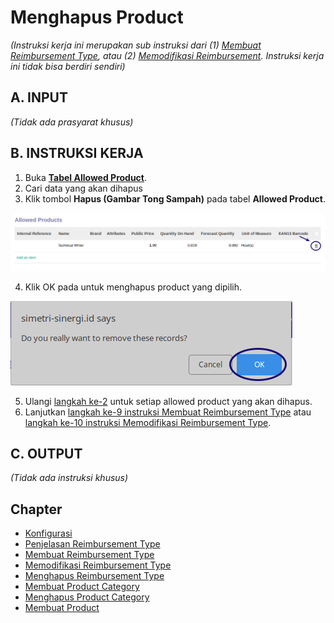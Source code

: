 # Menghapus Product

*(Instruksi kerja ini merupakan sub instruksi dari (1) [Membuat Reimbursement Type](./membuat.md), atau (2) [Memodifikasi Reimbursement](./memodifikasi.md). Instruksi kerja ini tidak bisa berdiri sendiri)*

## A. INPUT

*(Tidak ada prasyarat khusus)*

## B. INSTRUKSI KERJA

1. Buka **[Tabel Allowed Product](./penjelasan.md#tab-tab-allowed-product)**.
2. <a name="l2">Cari</a> data yang akan dihapus
3. Klik tombol **Hapus (Gambar Tong Sampah)** pada tabel **Allowed Product**.

![](../../img/reimbursement-type/tombol-product-del.png)

4. Klik OK pada untuk menghapus product yang dipilih.

![](../../img/reimbursement-type/tombol-product-del-ok.png)

5. Ulangi [langkah ke-2](#l2) untuk setiap allowed product yang akan dihapus.
6. Lanjutkan [langkah ke-9 instruksi Membuat Reimbursement Type](./membuat.md#l9) atau [langkah ke-10 instruksi Memodifikasi Reimbursement Type](./memodifikasi.md#l10).

## C. OUTPUT

*(Tidak ada instruksi khusus)*

## Chapter
- [Konfigurasi](../../konfigurasi.md)
- [Penjelasan Reimbursement Type](./penjelasan.md)
- [Membuat Reimbursement Type](./membuat.md)
- [Memodifikasi Reimbursement Type](./memodifikasi.md)
- [Menghapus Reimbursement Type](./menghapus.md)
- [Membuat Product Category](./membuat-product-category.md)
- [Menghapus Product Category](./menghapus-product-category.md)
- [Membuat Product](./membuat-product.md)
